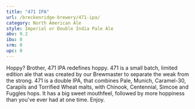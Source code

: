 ```yaml
---
title: "471 IPA"
url: /breckenridge-brewery/471-ipa/
category: North American Ale
style: Imperial or Double India Pale Ale
abv: 9.2
ibu: 0
srm: 0
upc: 0
---
```

Hoppy? Brother, 471 IPA redefines hoppy. 471 is a small batch, limited edition ale that was created by our Brewmaster to separate the weak from the strong. 471 is a double IPA, that combines Pale, Munich, Caramel-30, Carapils and Torrified Wheat malts, with Chinook, Centennial, Simcoe and Fuggles hops. It has a big sweet mouthfeel, followed by more hoppiness than you've ever had at one time. Enjoy.
